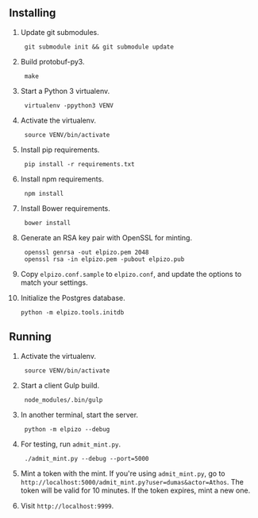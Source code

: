 ## Installing

1. Update git submodules.

        git submodule init && git submodule update

2. Build protobuf-py3.

        make

3. Start a Python 3 virtualenv.

        virtualenv -ppython3 VENV

4. Activate the virtualenv.

        source VENV/bin/activate

5. Install pip requirements.

        pip install -r requirements.txt

6. Install npm requirements.

        npm install

7. Install Bower requirements.

        bower install

8. Generate an RSA key pair with OpenSSL for minting.

        openssl genrsa -out elpizo.pem 2048
        openssl rsa -in elpizo.pem -pubout elpizo.pub

9. Copy `elpizo.conf.sample` to `elpizo.conf`, and update the options to match your settings.

10. Initialize the Postgres database.

        python -m elpizo.tools.initdb

## Running

1. Activate the virtualenv.

        source VENV/bin/activate

2. Start a client Gulp build.

        node_modules/.bin/gulp

3. In another terminal, start the server.

        python -m elpizo --debug

4. For testing, run `admit_mint.py`.

        ./admit_mint.py --debug --port=5000

5. Mint a token with the mint. If you're using `admit_mint.py`, go to `http://localhost:5000/admit_mint.py?user=dumas&actor=Athos`. The token will be valid for 10 minutes. If the token expires, mint a new one.

6. Visit `http://localhost:9999`.
